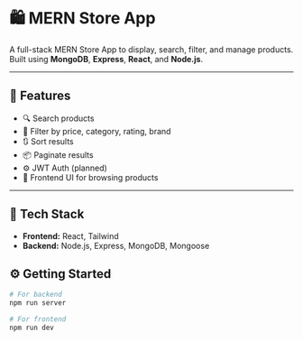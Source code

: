 # 🛍️ MERN Store App

A full-stack MERN Store App to display, search, filter, and manage products. Built using **MongoDB**, **Express**, **React**, and **Node.js**.

---

## 🚀 Features

- 🔍 Search products
- 🎯 Filter by price, category, rating, brand
- 🔃 Sort results
- 📦 Paginate results
- ⚙️ JWT Auth (planned)
- 🛒 Frontend UI for browsing products

---

## 🧱 Tech Stack

- **Frontend:** React, Tailwind 
- **Backend:** Node.js, Express, MongoDB, Mongoose

## ⚙️ Getting Started

```bash
# For backend
npm run server

# For frontend
npm run dev